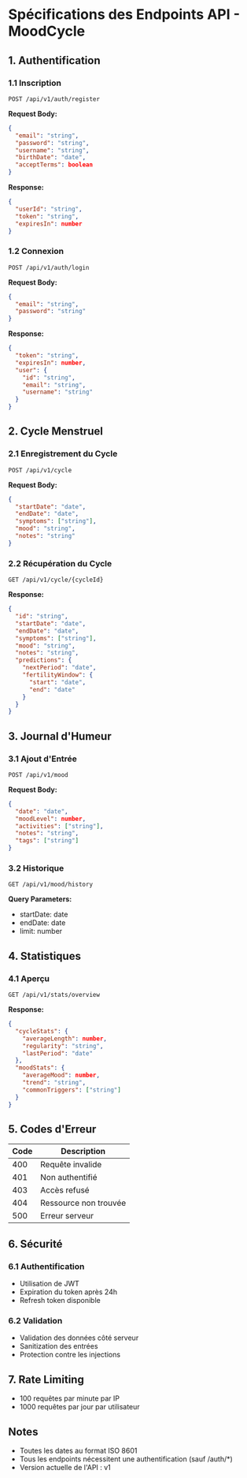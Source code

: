 # Spécifications des Endpoints API - MoodCycle

## 1. Authentification

### 1.1 Inscription
```http
POST /api/v1/auth/register
```
**Request Body:**
```json
{
  "email": "string",
  "password": "string",
  "username": "string",
  "birthDate": "date",
  "acceptTerms": boolean
}
```
**Response:**
```json
{
  "userId": "string",
  "token": "string",
  "expiresIn": number
}
```

### 1.2 Connexion
```http
POST /api/v1/auth/login
```
**Request Body:**
```json
{
  "email": "string",
  "password": "string"
}
```
**Response:**
```json
{
  "token": "string",
  "expiresIn": number,
  "user": {
    "id": "string",
    "email": "string",
    "username": "string"
  }
}
```

## 2. Cycle Menstruel

### 2.1 Enregistrement du Cycle
```http
POST /api/v1/cycle
```
**Request Body:**
```json
{
  "startDate": "date",
  "endDate": "date",
  "symptoms": ["string"],
  "mood": "string",
  "notes": "string"
}
```

### 2.2 Récupération du Cycle
```http
GET /api/v1/cycle/{cycleId}
```
**Response:**
```json
{
  "id": "string",
  "startDate": "date",
  "endDate": "date",
  "symptoms": ["string"],
  "mood": "string",
  "notes": "string",
  "predictions": {
    "nextPeriod": "date",
    "fertilityWindow": {
      "start": "date",
      "end": "date"
    }
  }
}
```

## 3. Journal d'Humeur

### 3.1 Ajout d'Entrée
```http
POST /api/v1/mood
```
**Request Body:**
```json
{
  "date": "date",
  "moodLevel": number,
  "activities": ["string"],
  "notes": "string",
  "tags": ["string"]
}
```

### 3.2 Historique
```http
GET /api/v1/mood/history
```
**Query Parameters:**
- startDate: date
- endDate: date
- limit: number

## 4. Statistiques

### 4.1 Aperçu
```http
GET /api/v1/stats/overview
```
**Response:**
```json
{
  "cycleStats": {
    "averageLength": number,
    "regularity": "string",
    "lastPeriod": "date"
  },
  "moodStats": {
    "averageMood": number,
    "trend": "string",
    "commonTriggers": ["string"]
  }
}
```

## 5. Codes d'Erreur

| Code | Description |
|------|-------------|
| 400 | Requête invalide |
| 401 | Non authentifié |
| 403 | Accès refusé |
| 404 | Ressource non trouvée |
| 500 | Erreur serveur |

## 6. Sécurité

### 6.1 Authentification
- Utilisation de JWT
- Expiration du token après 24h
- Refresh token disponible

### 6.2 Validation
- Validation des données côté serveur
- Sanitization des entrées
- Protection contre les injections

## 7. Rate Limiting
- 100 requêtes par minute par IP
- 1000 requêtes par jour par utilisateur

## Notes
- Toutes les dates au format ISO 8601
- Tous les endpoints nécessitent une authentification (sauf /auth/*)
- Version actuelle de l'API : v1 